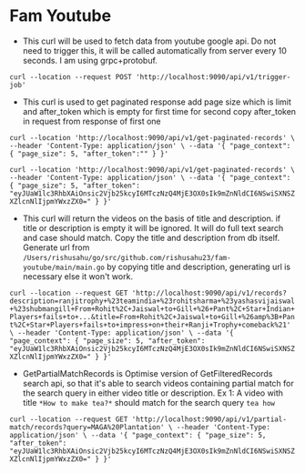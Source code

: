 # Fam Youtube

- This curl will be used to fetch data from youtube google api. Do not need to trigger this, it will be called automatically from server every 10 seconds. I am using grpc+protobuf.
  
`curl --location --request POST 'http://localhost:9090/api/v1/trigger-job'
  `

- This curl is used to get paginated response add page size which is limit and after_token which is empty for first time for second copy after_token in request from response of first one 

`curl --location 'http://localhost:9090/api/v1/get-paginated-records' \
--header 'Content-Type: application/json' \
--data '{
    "page_context": {
        "page_size": 5,
        "after_token":""
    }
}'`

`curl --location 'http://localhost:9090/api/v1/get-paginated-records' \
--header 'Content-Type: application/json' \
--data '{
    "page_context": {
        "page_size": 5,
        "after_token": "eyJUaW1lc3RhbXAiOnsic2Vjb25kcyI6MTczNzQ4MjE3OX0sIk9mZnNldCI6NSwiSXNSZXZlcnNlIjpmYWxzZX0="
            }
}'`


-  This curl will return the videos on the basis of title and description.
if title or description is empty it will be ignored.
It will do full text search and case should match.
Copy the title and description from db itself.
Generate url from `/Users/rishusahu/go/src/github.com/rishusahu23/fam-youtube/main/main.go`
by copying title and description, generating url is necessary else it won't work.


`curl --location --request GET 'http://localhost:9090/api/v1/records?description=ranjitrophy+%23teamindia+%23rohitsharma+%23yashasvijaiswal+%23shubmangill+From+Rohit%2C+Jaiswal+to+Gill+%26+Pant%2C+Star+Indian+Players+fails+to+...&title=From+Rohit%2C+Jaiswal+to+Gill+%26amp%3B+Pant%2C+Star+Players+fails+to+impress+on+their+Ranji+Trophy+comeback%21' \
--header 'Content-Type: application/json' \
--data '{
    "page_context": {
        "page_size": 5,
        "after_token": "eyJUaW1lc3RhbXAiOnsic2Vjb25kcyI6MTczNzQ4MjE3OX0sIk9mZnNldCI6NSwiSXNSZXZlcnNlIjpmYWxzZX0="
            }
}'`

- GetPartialMatchRecords is Optimise version of GetFilteredRecords search api, so that it's able to search videos containing partial match for the search query in either video title or description.
Ex 1: A video with title `*How to make tea?*` should match for the search query `tea how`

`curl --location --request GET 'http://localhost:9090/api/v1/partial-match/records?query=MAGA%20Plantation' \
--header 'Content-Type: application/json' \
--data '{
    "page_context": {
        "page_size": 5,
        "after_token": "eyJUaW1lc3RhbXAiOnsic2Vjb25kcyI6MTczNzQ4MjE3OX0sIk9mZnNldCI6NSwiSXNSZXZlcnNlIjpmYWxzZX0="
            }
}'`